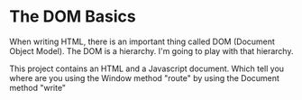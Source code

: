 # The DOM Basics
<p>
  When writing HTML, there is an important thing called DOM (Document Object Model). The DOM is a hierarchy. I'm going to play with that hierarchy.
</p>
<p>
  This project contains an HTML and a Javascript document. Which tell you where are you using the Window method "route" by using the Document method "write"
</p>
